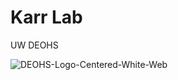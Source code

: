 # Karr Lab

UW DEOHS 

![DEOHS-Logo-Centered-White-Web](https://github.com/karr-lab/.github/assets/9019183/d06a4944-6a66-44f2-ad5e-b499c45dba2d)
